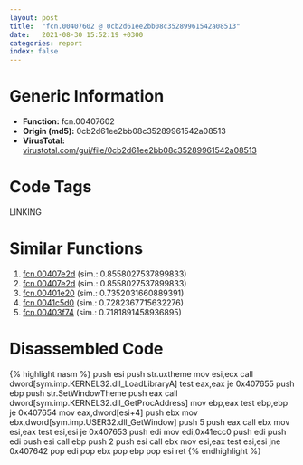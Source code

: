 ```yaml
---
layout: post
title:  "fcn.00407602 @ 0cb2d61ee2bb08c35289961542a08513"
date:   2021-08-30 15:52:19 +0300
categories: report
index: false
---
```


# Generic Information
- **Function:** fcn.00407602
- **Origin (md5):** 0cb2d61ee2bb08c35289961542a08513
- **VirusTotal:** [virustotal.com/gui/file/0cb2d61ee2bb08c35289961542a08513][virustotal_ref]

# Code Tags
<span class="tag" id="LINKING">LINKING</span>


# Similar Functions

1. [fcn.00407e2d][similar_1_ref] (sim.: 0.8558027537899833)
2. [fcn.00407e2d][similar_2_ref] (sim.: 0.8558027537899833)
3. [fcn.00401e20][similar_3_ref] (sim.: 0.7352031660889391)
4. [fcn.0041c5d0][similar_4_ref] (sim.: 0.7282367715632276)
5. [fcn.00403f74][similar_5_ref] (sim.: 0.7181891458936895)


# Disassembled Code

{% highlight nasm %}
push esi
push str.uxtheme
mov esi,ecx
call dword[sym.imp.KERNEL32.dll_LoadLibraryA]
test eax,eax
je 0x407655
push ebp
push str.SetWindowTheme
push eax
call dword[sym.imp.KERNEL32.dll_GetProcAddress]
mov ebp,eax
test ebp,ebp
je 0x407654
mov eax,dword[esi+4]
push ebx
mov ebx,dword[sym.imp.USER32.dll_GetWindow]
push 5
push eax
call ebx
mov esi,eax
test esi,esi
je 0x407653
push edi
mov edi,0x41ecc0
push edi
push edi
push esi
call ebp
push 2
push esi
call ebx
mov esi,eax
test esi,esi
jne 0x407642
pop edi
pop ebx
pop ebp
pop esi
ret 
{% endhighlight %}


[similar_1_ref]: /report/fcn.00407e2d@4c8869bb42f854640703b6ddda29ee38
[similar_2_ref]: /report/fcn.00407e2d@3f1595e66dc63331ba0930a0c79684ce
[similar_3_ref]: /report/fcn.00401e20@b7a5b92638cb734d6411e4abb8a97a82
[similar_4_ref]: /report/fcn.0041c5d0@be7fba7cc724acf4ae2900d99e0fc9c3
[similar_5_ref]: /report/fcn.00403f74@2f7d0bff2a387da538798c888eb7f4a1
[virustotal_ref]: https://www.virustotal.com/gui/file/0cb2d61ee2bb08c35289961542a08513